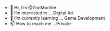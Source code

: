 - 👋 Hi, I’m @ZonMonVie
- 👀 I’m interested in ... Digital Art
- 🌱 I’m currently learning ... Game Development
- 📫 How to reach me ...Private

<!---
ZonMonVie/ZonMonVie is a ✨ special ✨ repository because its `README.md` (this file) appears on your GitHub profile.
You can click the Preview link to take a look at your changes.
--->
